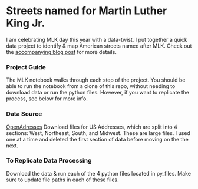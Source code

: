 # Streets named for Martin Luther King Jr.
I am celebrating MLK day this year with a data-twist. I put together a quick data project to identify & map American streets named after MLK. Check out the [accompanying blog post](datacircles.org/blog-1/data-days-mlk) for more details. 

### Project Guide
The MLK notebook walks through each step of the project. You should be able to run the notebook from a clone of this repo, without needing to download data or run the python files. However, if you want to replicate the process, see below for more info. 

### Data Source
[OpenAdresses](http://results.openaddresses.io)
Download files for US Addresses, which are split into 4 sections: West, Northeast, South, and Midwest. 
These are large files. I used one at a time and deleted the first section of data before moving on the the next. 

### To Replicate Data Processing
Download the data & run each of the 4 python files located in py_files. Make sure to update file paths in each of these files. 
